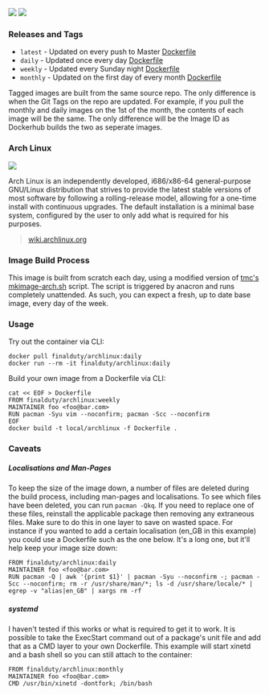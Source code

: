 ![](https://img.shields.io/docker/stars/finalduty/archlinux.png) 
![](https://img.shields.io/docker/pulls/finalduty/archlinux.png) 

### Releases and Tags

* ````latest```` - Updated on every push to Master [Dockerfile](https://github.com/finalduty/docker-archlinux/blob/master/Dockerfile)
* ````daily```` - Updated once every day [Dockerfile](https://github.com/finalduty/docker-archlinux/blob/daily/Dockerfile)
* ````weekly```` - Updated every Sunday night [Dockerfile](https://github.com/finalduty/docker-archlinux/blob/weekly/Dockerfile)
* ````monthly```` - Updated on the first day of every month [Dockerfile](https://github.com/finalduty/docker-archlinux/blob/monthly/Dockerfile)

Tagged images are built from the same source repo. The only difference is when the Git Tags on the repo are updated. For example, if you pull the monthly and daily images on the 1st of the month, the contents of each image will be the same. The only difference will be the Image ID as Dockerhub builds the two as seperate images.

### Arch Linux
![](https://sources.archlinux.org/other/artwork/archlinux-logo-dark-90dpi.png)

Arch Linux is an independently developed, i686/x86-64 general-purpose GNU/Linux distribution that strives to provide the latest stable versions of most software by following a rolling-release model, allowing for a one-time install with continuous upgrades. The default installation is a minimal base system, configured by the user to only add what is required for his purposes. 

> [wiki.archlinux.org](https://wiki.archlinux.org/index.php/Arch_Linux)

### Image Build Process
This image is built from scratch each day, using a modified version of [tmc's](https://github.com/tmc) [mkimage-arch.sh](https://github.com/dotcloud/docker/blob/master/contrib/mkimage-arch.sh) script. The script is triggered by anacron and runs completely unattended. As such, you can expect a fresh, up to date base image, every day of the week.


### Usage
Try out the container via CLI:
```
docker pull finalduty/archlinux:daily
docker run --rm -it finalduty/archlinux:daily
```

Build your own image from a Dockerfile via CLI:
```
cat << EOF > Dockerfile
FROM finalduty/archlinux:weekly
MAINTAINER foo <foo@bar.com>
RUN pacman -Syu vim --noconfirm; pacman -Scc --noconfirm
EOF
docker build -t local/archlinux -f Dockerfile .
```

### Caveats
##### Localisations and Man-Pages
To keep the size of the image down, a number of files are deleted during the build process, including man-pages and localisations. To see which files have been deleted, you can run ````pacman -Qkq````. If you need to replace one of these files, reinstall the applicable package then removing any extraneous files. Make sure to do this in one layer to save on wasted space. For instance if you wanted to add a certain localisation (en_GB in this example) you could use a Dockerfile such as the one below. It's a long one, but it'll help keep your image size down:

```
FROM finalduty/archlinux:daily
MAINTAINER foo <foo@bar.com>
RUN pacman -Q | awk '{print $1}' | pacman -Syu --noconfirm -; pacman -Scc --noconfirm; rm -r /usr/share/man/*; ls -d /usr/share/locale/* | egrep -v "alias|en_GB" | xargs rm -rf
```

##### systemd
I haven't tested if this works or what is required to get it to work. It is possible to take the ExecStart command out of a package's unit file and add that as a CMD layer to your own Dockerfile. This example will start xinetd and a bash shell so you can still attach to the container:

```
FROM finalduty/archlinux:monthly
MAINTAINER foo <foo@bar.com>
CMD /usr/bin/xinetd -dontfork; /bin/bash
```
